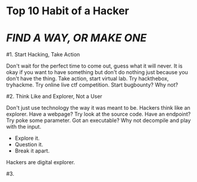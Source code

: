 # **Top 10 Habit of a Hacker**

# _FIND A WAY, OR MAKE ONE_

#1. Start Hacking, Take Action

Don't wait for the perfect time to come out, guess what it will never. It is okay if you want to have something but don't do nothing just because you don't have the thing. Take action, start virtual lab. Try hackthebox, tryhackme. Try online live ctf competition. Start bugbounty? Why not?

#2. Think Like and Explorer, Not a User

Don't just use technology the way it was meant to be. Hackers think like an explorer. Have a webpage? Try look at the source code. Have an endpoint? Try poke some parameter. Got an executable? Why not decompile and play with the input.  

- Explore it.
- Question it.
- Break it apart.

Hackers are digital explorer.

#3. 
